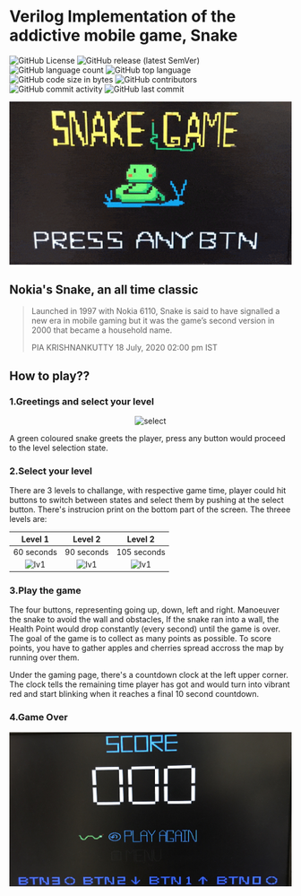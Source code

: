 # Verilog Implementation of the addictive mobile game, Snake

<img alt="GitHub License" src="https://img.shields.io/github/license/hankshyu/SnakeGame?color=orange&logo=github"> <img alt="GitHub release (latest SemVer)" src="https://img.shields.io/github/v/release/hankshyu/SnakeGame?color=orange&logo=github"> <img alt="GitHub language count" src="https://img.shields.io/github/languages/count/hankshyu/SnakeGame"> <img alt="GitHub top language" src="https://img.shields.io/github/languages/top/hankshyu/SnakeGame"> <img alt="GitHub code size in bytes" src="https://img.shields.io/github/languages/code-size/hankshyu/SnakeGame"> <img alt="GitHub contributors" src="https://img.shields.io/github/contributors/hankshyu/SnakeGame?logo=git&color=green"> <img alt="GitHub commit activity" src="https://img.shields.io/github/commit-activity/y/hankshyu/SnakeGame?logo=git&color=green">  <img alt="GitHub last commit" src="https://img.shields.io/github/last-commit/hankshyu/SnakeGame?logo=git&color=green">



<p align="center">
  <img src="docs/welcome_gif.gif" alt="welcome_gif" width="550">
</p>


## Nokia's Snake, an all time classic

> Launched in 1997 with Nokia 6110, Snake is said to have signalled a new era in mobile gaming but it was the game’s second version in 2000 that became a household name. 
> 
> PIA KRISHNANKUTTY 18 July, 2020 02:00 pm IST



## How to play??

### 1.Greetings and select your level




<p align="center">
  <img src="docs/select_37.mov" alt="select" width="550">
</p>

A green coloured snake greets the player, press any button would proceed to the level selection state.

### 2.Select your level

There are 3 levels to challange, with respective game time, player could hit buttons to switch between states and select them by pushing at the  select button. There's instrucion print on the bottom part of the screen. The threee levels are: 

|  Level 1   | Level 2  | Level 2  |
|:----:|:----:|:----:|
|60 seconds| 90 seconds| 105 seconds|
|![lv1](docs/lv1.png)  |![lv1](docs/lv2.png) |![lv1](docs/lv3.png) |


### 3.Play the game

The four buttons, representing going up, down, left and right. Manoeuver the snake to avoid the wall and obstacles, If the snake ran into a wall, the Health Point would drop constantly (every second) until the game is over. 
The goal of the game is to collect as many points as possible. To score points, you have to gather apples and cherries spread accross the map by running over them.

Under the gaming page, there's a countdown clock at the left upper corner. The clock tells the remaining time player has got and would turn into vibrant red and start blinking when it reaches a final 10 second countdown.



### 4.Game Over

<p align="center">
<img src="docs/score.JPG" alt="score" width="550">
</p>



